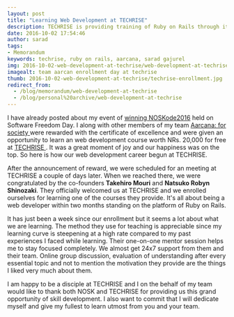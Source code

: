 ```yaml
---
layout: post
title: "Learning Web Development at TECHRISE"
description: TECHRISE is providing training of Ruby on Rails through it's web portal. It offers a comprehensive web development training on Ruby on Rails as well as Git for version control.
date: 2016-10-02 17:54:46
author: sarad
tags:
- Memorandum
keywords: techrise, ruby on rails, aarcana, sarad gajurel
img: 2016-10-02-web-development-at-techrise/web-development-at-techrise.jpg
imagealt: team aarcan enrollment day at techrise
thumb: 2016-10-02-web-development-at-techrise/techrise-enrollment.jpg
redirect_from:
  - /blog/memorandum/web-development-at-techrise
  - /blog/personal%20archive/web-development-at-techrise
---
```


I have already posted about my event of <a href="/blog/memorandum/noskode2016-winner">winning NOSKode2016</a> held on Software Freedom Day. I along with other members of my team <a href="https://aarcana.github.io" target="_blank">Aarcana: for society <i class="fa fa-external-link" aria-hidden="true"></i></a> were rewarded with the certificate of excellence and were given an opportunity to learn an web development course worth NRs. 20,000 for free at <a href="https://www.facebook.com/chulo.solutions/" target="_blank">TECHRISE <i class="fa fa-external-link" aria-hidden="true"></i></a>. It was a great moment of joy and our happiness was on the top. So here is how our web development career begun at TECHRISE. <!--more-->

After the announcement of reward, we were scheduled for an meeting at TECHRISE a couple of days later. When we reached there, we were congratulated by the co-founders <b>Takehiro Mouri</b> and <b>Natsuko Robyn Shinozaki</b>. They officially welcomed us at TECHRISE and we enrolled ourselves for learning one of the courses they provide. It's all about being a web developer within two months standing on the platform of Ruby on Rails.

It has just been a week since our enrollment but it seems a lot about what we are learning. The method they use for teaching is appreciable since my learning curve is steepening at a high rate compared to my past experiences I faced while learning. Their one-on-one mentor session helps me to stay focused completely. We almost get 24x7 support from them and their team. Online group discussion, evaluation of understanding after every essential topic and not to mention the motivation they provide are the things I liked very much about them.

I am happy to be a disciple at TECHRISE and I on the behalf of my team would like to thank both NOSK and TECHRISE for providing us this grand opportunity of skill development. I also want to commit that I will dedicate myself and give my fullest to learn utmost from you and your team.
